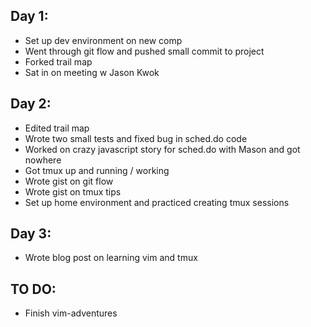 Day 1:
-----

* Set up dev environment on new comp
* Went through git flow and pushed small commit to project
* Forked trail map
* Sat in on meeting w Jason Kwok

Day 2:
-----

* Edited trail map
* Wrote two small tests and fixed bug in sched.do code
* Worked on crazy javascript story for sched.do with Mason and got nowhere
* Got tmux up and running / working
* Wrote gist on git flow
* Wrote gist on tmux tips
* Set up home environment and practiced creating tmux sessions

Day 3:
-----

* Wrote blog post on learning vim and tmux



TO DO:
----
* Finish vim-adventures
